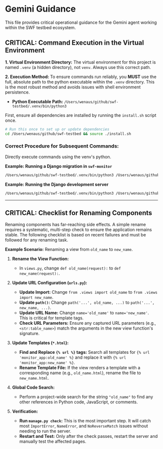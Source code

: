 # Gemini Guidance

This file provides critical operational guidance for the Gemini agent working within the SWF testbed ecosystem.

## **CRITICAL: Command Execution in the Virtual Environment**

**1. Virtual Environment Directory:**
The virtual environment for this project is named `.venv` (a hidden directory), not `venv`. Always use this correct path.

**2. Execution Method:**
To ensure commands run reliably, you **MUST** use the full, absolute path to the python executable within the `.venv` directory. This is the most robust method and avoids issues with shell environment persistence.

   - **Python Executable Path:** `/Users/wenaus/github/swf-testbed/.venv/bin/python3`

First, ensure all dependencies are installed by running the `install.sh` script once.
```bash
# Run this once to set up or update dependencies
cd /Users/wenaus/github/swf-testbed && source ./install.sh
```

### Correct Procedure for Subsequent Commands:

Directly execute commands using the venv's python.

**Example: Running a Django migration in `swf-monitor`**
```bash
/Users/wenaus/github/swf-testbed/.venv/bin/python3 /Users/wenaus/github/swf-monitor/src/manage.py migrate
```

**Example: Running the Django development server**
```bash
/Users/wenaus/github/swf-testbed/.venv/bin/python3 /Users/wenaus/github/swf-monitor/src/manage.py runserver 8001 &
```

---

## **CRITICAL: Checklist for Renaming Components**

Renaming components has far-reaching side effects. A simple rename requires a systematic, multi-step check to ensure the application remains stable. The following checklist is based on recent failures and must be followed for any renaming task.

**Example Scenario:** Renaming a view from `old_name` to `new_name`.

1.  **Rename the View Function:**
    *   In `views.py`, change `def old_name(request):` to `def new_name(request):`.

2.  **Update URL Configuration (`urls.py`):**
    *   **Update Import:** Change `from .views import old_name` to `from .views import new_name`.
    *   **Update `path()`:** Change `path('...', old_name, ...)` to `path('...', new_name, ...)`.
    *   **Update URL Name:** Change `name='old_name'` to `name='new_name'`. This is critical for template tags.
    *   **Check URL Parameters:** Ensure any captured URL parameters (e.g., `<str:table_name>`) match the arguments in the new view function's signature.

3.  **Update Templates (`*.html`):**
    *   **Find and Replace `{% url %}` tags:** Search all templates for `{% url 'monitor_app:old_name' %}` and replace it with `{% url 'monitor_app:new_name' %}`.
    *   **Rename Template File:** If the view renders a template with a corresponding name (e.g., `old_name.html`), rename the file to `new_name.html`.

4.  **Global Code Search:**
    *   Perform a project-wide search for the string `"old_name"` to find any other references in Python code, JavaScript, or comments.

5.  **Verification:**
    *   **Run `manage.py check`:** This is the most important step. It will catch most `ImportError`, `NameError`, and `NoReverseMatch` issues without needing to run the server.
    *   **Restart and Test:** Only after the check passes, restart the server and manually test the affected pages.